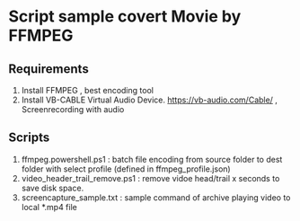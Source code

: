 # Script sample covert Movie by FFMPEG

## Requirements

1. Install FFMPEG , best encoding tool
1. Install VB-CABLE Virtual Audio Device. https://vb-audio.com/Cable/  , Screenrecording with audio

## Scripts
1. ffmpeg.powershell.ps1 : batch file encoding from source folder to dest folder with select profile (defined in ffmpeg_profile.json)
1. video_header_trail_remove.ps1 : remove vidoe head/trail x seconds to save disk space. 
1. screencapture_sample.txt : sample command of archive playing video to local *.mp4 file
